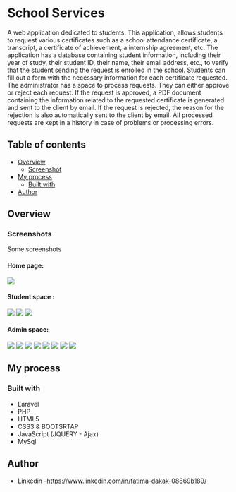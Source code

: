 # School Services
A web application dedicated to students. This application, allows students to request various certificates such as a school attendance certificate, a transcript, a certificate of achievement, a internship agreement, etc.
The application has a database containing student information, including their year of study, their student ID, their name, their email address, etc., to verify that the student sending the request is enrolled in the school. Students can fill out a form with the necessary information for each certificate requested.
The administrator has a space to process requests. They can either approve or reject each request. If the request is approved, a PDF document containing the information related to the requested certificate is generated and sent to the client by email. If the request is rejected, the reason for the rejection is also automatically sent to the client by email. All processed requests are kept in a history in case of problems or processing errors.

## Table of contents

- [Overview](#overview)
  - [Screenshot](#screenshots)
- [My process](#my-process)
  - [Built with](#built-with)
- [Author](#author)

## Overview

### Screenshots
Some screenshots 
#### Home page: 
![](public/Image/1.png)
#### Student space :
![](public/Image/2.png)
![](public/Image/3.png)
![](public/Image/4.png)
#### Admin space: 
![](public/Image/1gl.png)
![](public/Image/2gl.png)
![](public/Image/3gl.png)
![](public/Image/4gl.png)
![](public/Image/5gl.png)
![](public/Image/6gl.png)
![](public/Image/7gl.png)
![](public/Image/8gl.png)

## My process

### Built with

- Laravel
- PHP
- HTML5
- CSS3 & BOOTSRTAP
- JavaScript (JQUERY - Ajax) 
- MySql

## Author
- Linkedin -https://www.linkedin.com/in/fatima-dakak-08869b189/
